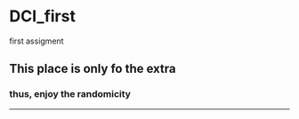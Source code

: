 # DCI_first
first assigment

## This place is only fo the extra 
### thus, enjoy the randomicity 

---


